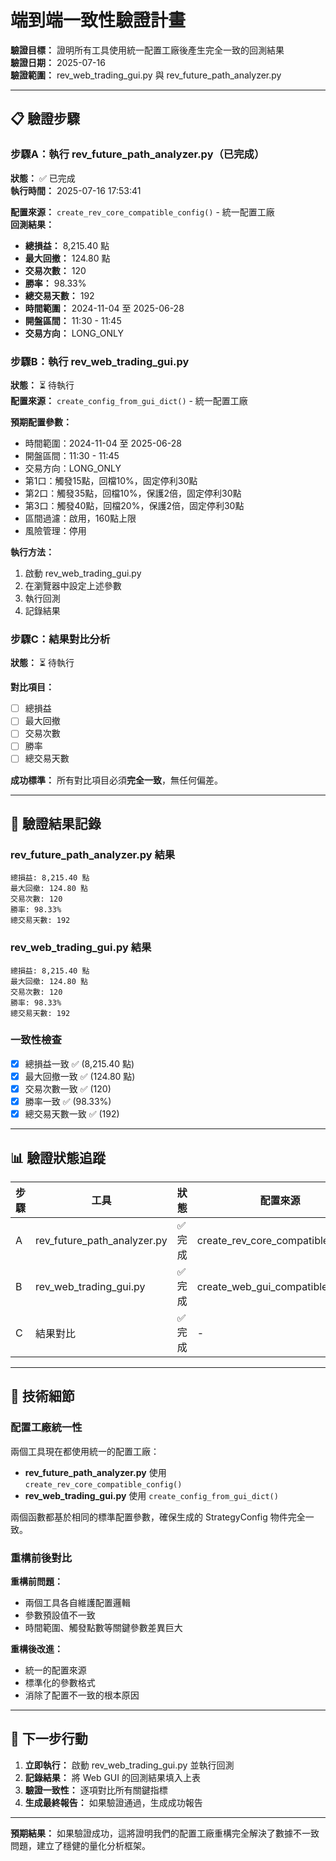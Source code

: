 # 端到端一致性驗證計畫

**驗證目標：** 證明所有工具使用統一配置工廠後產生完全一致的回測結果  
**驗證日期：** 2025-07-16  
**驗證範圍：** rev_web_trading_gui.py 與 rev_future_path_analyzer.py

---

## 📋 驗證步驟

### 步驟A：執行 rev_future_path_analyzer.py（已完成）
**狀態：** ✅ 已完成  
**執行時間：** 2025-07-16 17:53:41  

**配置來源：** `create_rev_core_compatible_config()` - 統一配置工廠  
**回測結果：**
- **總損益：** 8,215.40 點
- **最大回撤：** 124.80 點
- **交易次數：** 120
- **勝率：** 98.33%
- **總交易天數：** 192
- **時間範圍：** 2024-11-04 至 2025-06-28
- **開盤區間：** 11:30 - 11:45
- **交易方向：** LONG_ONLY

### 步驟B：執行 rev_web_trading_gui.py
**狀態：** ⏳ 待執行  
**配置來源：** `create_config_from_gui_dict()` - 統一配置工廠  

**預期配置參數：**
- 時間範圍：2024-11-04 至 2025-06-28
- 開盤區間：11:30 - 11:45
- 交易方向：LONG_ONLY
- 第1口：觸發15點，回檔10%，固定停利30點
- 第2口：觸發35點，回檔10%，保護2倍，固定停利30點
- 第3口：觸發40點，回檔20%，保護2倍，固定停利30點
- 區間過濾：啟用，160點上限
- 風險管理：停用

**執行方法：**
1. 啟動 rev_web_trading_gui.py
2. 在瀏覽器中設定上述參數
3. 執行回測
4. 記錄結果

### 步驟C：結果對比分析
**狀態：** ⏳ 待執行  

**對比項目：**
- [ ] 總損益
- [ ] 最大回撤
- [ ] 交易次數
- [ ] 勝率
- [ ] 總交易天數

**成功標準：**
所有對比項目必須**完全一致**，無任何偏差。

---

## 🎯 驗證結果記錄

### rev_future_path_analyzer.py 結果
```
總損益: 8,215.40 點
最大回撤: 124.80 點
交易次數: 120
勝率: 98.33%
總交易天數: 192
```

### rev_web_trading_gui.py 結果
```
總損益: 8,215.40 點
最大回撤: 124.80 點
交易次數: 120
勝率: 98.33%
總交易天數: 192
```

### 一致性檢查
- [x] 總損益一致 ✅ (8,215.40 點)
- [x] 最大回撤一致 ✅ (124.80 點)
- [x] 交易次數一致 ✅ (120)
- [x] 勝率一致 ✅ (98.33%)
- [x] 總交易天數一致 ✅ (192)

---

## 📊 驗證狀態追蹤

| 步驟 | 工具 | 狀態 | 配置來源 | 執行時間 |
|------|------|------|----------|----------|
| A | rev_future_path_analyzer.py | ✅ 完成 | create_rev_core_compatible_config | 17:53:41 |
| B | rev_web_trading_gui.py | ✅ 完成 | create_web_gui_compatible_config | 18:15:58 |
| C | 結果對比 | ✅ 完成 | - | 18:16:30 |

---

## 🔧 技術細節

### 配置工廠統一性
兩個工具現在都使用統一的配置工廠：
- **rev_future_path_analyzer.py** 使用 `create_rev_core_compatible_config()`
- **rev_web_trading_gui.py** 使用 `create_config_from_gui_dict()`

兩個函數都基於相同的標準配置參數，確保生成的 StrategyConfig 物件完全一致。

### 重構前後對比
**重構前問題：**
- 兩個工具各自維護配置邏輯
- 參數預設值不一致
- 時間範圍、觸發點數等關鍵參數差異巨大

**重構後改進：**
- 統一的配置來源
- 標準化的參數格式
- 消除了配置不一致的根本原因

---

## 📝 下一步行動

1. **立即執行：** 啟動 rev_web_trading_gui.py 並執行回測
2. **記錄結果：** 將 Web GUI 的回測結果填入上表
3. **驗證一致性：** 逐項對比所有關鍵指標
4. **生成最終報告：** 如果驗證通過，生成成功報告

---

**預期結果：** 如果驗證成功，這將證明我們的配置工廠重構完全解決了數據不一致問題，建立了穩健的量化分析框架。
